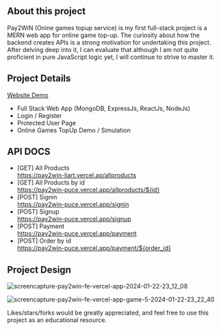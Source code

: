 ## About this project
Pay2WiN (Onine games topup service) is my first full-stack project is a MERN web app for online game top-up. The curiosity about how the backend creates APIs is a strong motivation for undertaking this project. After delving deep into it, I can evaluate that although I am not quite proficient in pure JavaScript logic yet, I will continue to strive to master it.

## Project Details
<a href="https://pay2win-fe.vercel.app/">Website Demo</a>
- Full Stack Web App (MongoDB, ExpressJs, ReactJs, NodeJs)
- Login / Register
- Protected User Page
- Online Games TopUp Demo / Simulation

## API DOCS
- [GET] All Products <br>
https://pay2win-liart.vercel.ap/allproducts
- [GET] All Products by id <br>
https://pay2win-puce.vercel.app/allproducts/${id}
- [POST] Signin <br>
https://pay2win-puce.vercel.app/signin
- [POST] Signup <br>
https://pay2win-puce.vercel.app/signup
- [POST] Payment <br>
https://pay2win-puce.vercel.app/payment
- [POST] Order by id <br>
https://pay2win-puce.vercel.app/payment/${order_id}

## Project Design


![screencapture-pay2win-fe-vercel-app-2024-01-22-23_12_08](https://github.com/yohanesrioirsan/pay2win/assets/82473445/ebd4bdda-61d9-4fa7-be9c-53e8d0fc8161)

![screencapture-pay2win-fe-vercel-app-game-5-2024-01-22-23_22_40](https://github.com/yohanesrioirsan/pay2win/assets/82473445/e77c09cb-f0bb-4b0f-998a-a9ebccaa5dbc)


Likes/stars/forks would be greatly appreciated, and feel free to use this project as an educational resource.
